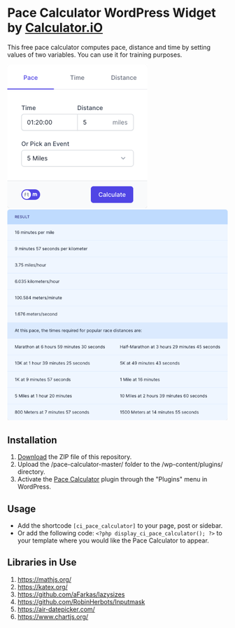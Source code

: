 # Pace Calculator WordPress Widget by [Calculator.iO](https://www.calculator.io/ "Calculator.iO Homepage")

This free pace calculator computes pace, distance and time by setting values of two variables. You can use it for training purposes.

![Pace Calculator Input Form](/assets/images/screenshot-1.png "Pace Calculator Input Form")
![Pace Calculator Calculation Results](/assets/images/screenshot-2.png "Pace Calculator Calculation Results")

## Installation

1. [Download](https://github.com/pub-calculator-io/age-calculator/archive/refs/heads/master.zip) the ZIP file of this repository.
2. Upload the /pace-calculator-master/ folder to the /wp-content/plugins/ directory.
3. Activate the [Pace Calculator](https://www.calculator.io/pace-calculator/ "Pace Calculator Homepage") plugin through the "Plugins" menu in WordPress.

## Usage
* Add the shortcode `[ci_pace_calculator]` to your page, post or sidebar.
* Or add the following code: `<?php display_ci_pace_calculator(); ?>` to your template where you would like the Pace Calculator to appear.

## Libraries in Use
1. https://mathjs.org/
2. https://katex.org/
3. https://github.com/aFarkas/lazysizes
4. https://github.com/RobinHerbots/Inputmask
5. https://air-datepicker.com/
6. https://www.chartjs.org/
